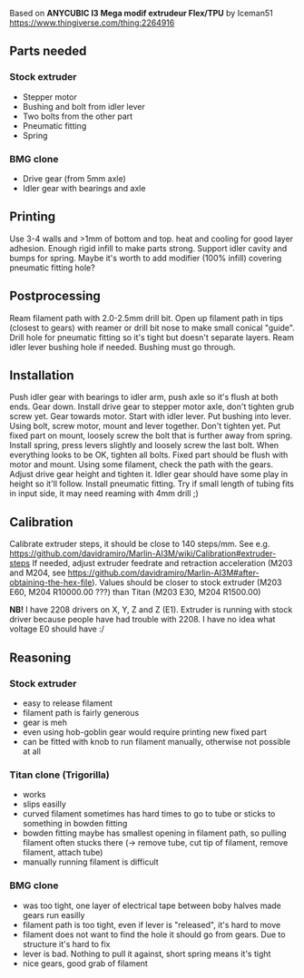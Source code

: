Based on **ANYCUBIC I3 Mega modif extrudeur Flex/TPU** by Iceman51 https://www.thingiverse.com/thing:2264916

## Parts needed
### Stock extruder
* Stepper motor
* Bushing and bolt from idler lever
* Two bolts from the other part
* Pneumatic fitting
* Spring
### BMG clone
* Drive gear (from 5mm axle)
* Idler gear with bearings and axle
## Printing
Use 3-4 walls and >1mm of bottom and top. heat and cooling for good layer adhesion.
Enough rigid infill to make parts strong.
Support idler cavity and bumps for spring.
Maybe it's worth to add modifier (100% infill) covering pneumatic fitting hole?
## Postprocessing
Ream filament path with 2.0-2.5mm drill bit.
Open up filament path in tips (closest to gears) with reamer or drill bit nose to make small conical "guide".
Drill hole for pneumatic fitting so it's tight but doesn't separate layers.
Ream idler lever bushing hole if needed. Bushing must go through.
## Installation
Push idler gear with bearings to idler arm, push axle so it's flush at both ends. Gear down.
Install drive gear to stepper motor axle, don't tighten grub screw yet. Gear towards motor.
Start with idler lever. Put bushing into lever. Using bolt, screw motor, mount and lever together. Don't tighten yet.
Put fixed part on mount, loosely screw the bolt that is further away from spring. Install spring, press levers slightly and loosely screw the last bolt.
When everything looks to be OK, tighten all bolts. Fixed part should be flush with motor and mount.
Using some filament, check the path with the gears. Adjust drive gear height and tighten it. Idler gear should have some play in height so it'll follow.
Install pneumatic fitting. Try if small length of tubing fits in input side, it may need reaming with 4mm drill ;)
## Calibration
Calibrate extruder steps, it should be close to 140 steps/mm. See e.g. https://github.com/davidramiro/Marlin-AI3M/wiki/Calibration#extruder-steps
If needed, adjust extruder feedrate and retraction acceleration (M203 and M204, see https://github.com/davidramiro/Marlin-AI3M#after-obtaining-the-hex-file). Values should be closer to stock extruder (M203 E60, M204 R10000.00 ???) than Titan (M203 E30, M204 R1500.00)

**NB!** I have 2208 drivers on X, Y, Z and Z (E1). Extruder is running with stock driver because people have had trouble with 2208. I have no idea what voltage E0 should have :/

## Reasoning
### Stock extruder
* easy to release filament
* filament path is fairly generous
* gear is meh
* even using hob-goblin gear would require printing new fixed part
* can be fitted with knob to run filament manually, otherwise not possible at all
### Titan clone (Trigorilla)
* works
* slips easilly
* curved filament sometimes has hard times to go to tube or sticks to something in bowden fitting
* bowden fitting maybe has smallest opening in filament path, so pulling filament often stucks there (-> remove tube, cut tip of filament, remove filament, attach tube)
* manually running filament is difficult
### BMG clone
* was too tight, one layer of electrical tape between boby halves made gears run easilly
* filament path is too tight, even if lever is "released", it's hard to move
* filament does not want to find the hole it should go from gears. Due to structure it's hard to fix
* lever is bad. Nothing to pull it against, short spring means it's tight
* nice gears, good grab of filament
